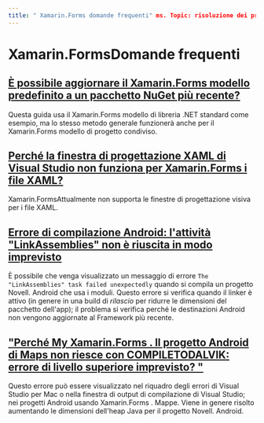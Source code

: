 ```yaml
---
title: " Xamarin.Forms domande frequenti" ms. Topic: risoluzione dei problemi di MS. prod: Novell MS. AssetID: 89364175-53BA-4a09-B3E2-44AC67DD971C ms. Technology: Novell-Forms Author: davidbritch ms. Author: dabritch ms. Date: 04/25/2017 no-loc: [ Xamarin.Forms , Xamarin.Essentials ]
---
```


# <a name="xamarinforms-frequently-asked-questions"></a>Xamarin.FormsDomande frequenti

## <a name="can-i-update-the-xamarinforms-default-template-to-a-newer-nuget-packageupdate-forms-templatemd"></a>[È possibile aggiornare il Xamarin.Forms modello predefinito a un pacchetto NuGet più recente?](update-forms-template.md)
Questa guida usa il Xamarin.Forms modello di libreria .NET standard come esempio, ma lo stesso metodo generale funzionerà anche per il Xamarin.Forms modello di progetto condiviso.

## <a name="why-doesnt-the-visual-studio-xaml-designer-work-for-xamarinforms-xaml-filesforms-xaml-designermd"></a>[Perché la finestra di progettazione XAML di Visual Studio non funziona per Xamarin.Forms i file XAML?](forms-xaml-designer.md)
Xamarin.FormsAttualmente non supporta le finestre di progettazione visiva per i file XAML.

## <a name="android-build-error-the-linkassemblies-task-failed-unexpectedly"></a>[Errore di compilazione Android: l'attività "LinkAssemblies" non è riuscita in modo imprevisto](android-linkassemblies-error.md)
È possibile che venga visualizzato un messaggio di errore `The "LinkAssemblies" task failed unexpectedly` quando si compila un progetto Novell. Android che usa i moduli. Questo errore si verifica quando il linker è attivo (in genere in una build di *rilascio* per ridurre le dimensioni del pacchetto dell'app); il problema si verifica perché le destinazioni Android non vengono aggiornate al Framework più recente. 

## <a name="why-does-my-xamarinformsmaps-android-project-fail-with-compiletodalvik--unexpected-top-level-errormaps-compiletodalvik-errormd"></a>["Perché My Xamarin.Forms . Il progetto Android di Maps non riesce con COMPILETODALVIK: errore di livello superiore imprevisto? "](maps-compiletodalvik-error.md)
Questo errore può essere visualizzato nel riquadro degli errori di Visual Studio per Mac o nella finestra di output di compilazione di Visual Studio; nei progetti Android usando Xamarin.Forms . Mappe. Viene in genere risolto aumentando le dimensioni dell'heap Java per il progetto Novell. Android.
